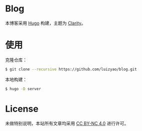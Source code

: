 # Blog

本博客采用 [Hugo](https://gohugo.io/) 构建，主题为 [Clarity](https://github.com/chipzoller/hugo-clarity)。

# 使用

克隆仓库：

```bash
$ git clone --recursive https://github.com/luizyao/blog.git
```

本地构建：

```bash
$ hugo -D server
```

# License

未做特别说明，本站所有文章均采用 [CC BY-NC 4.0](http://creativecommons.org/licenses/by-nc/4.0/) 进行许可。
